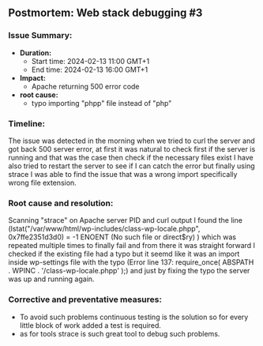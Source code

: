 ## Postmortem: Web stack debugging #3

### Issue Summary:
- **Duration:**
  - Start time: 2024-02-13 11:00 GMT+1
  - End time: 2024-02-13 16:00 GMT+1
- **Impact:**
  - Apache returning 500 error code
- **root cause:**
  - typo importing "phpp" file instead of "php"

### Timeline:
The issue was detected in the morning when we tried to curl the server and got back 500 server error, at first it was natural to check first if the server is running and that was the case then check if the necessary files exist I have also tried to restart the server to see if I can catch the error but finally using strace I was able to find the issue that was a wrong import specifically wrong file extension.

### Root cause and resolution:
Scanning "strace" on Apache server PID and curl output I found the line (lstat("/var/www/html/wp-includes/class-wp-locale.phpp", 0x7ffe2351d3d0) = -1 ENOENT (No such file or direct$ry) ) which was repeated multiple times to finally fail and from there it was straight forward I checked if the existing file had a typo but it seemd like it was an import inside wp-settings file with the typo (Error line 137: require_once( ABSPATH . WPINC . '/class-wp-locale.phpp' );)
and just by fixing the typo the server was up and running again.

### Corrective and preventative measures:
- To avoid such problems continuous testing is the solution so for every little block of work added a test is required.
- as for tools strace is such great tool to debug such problems.
